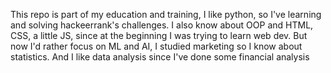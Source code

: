 This repo is part of my education and training, I like python, so I've learning and solving hackeerrank's challenges.
I also know about OOP and HTML, CSS, a little JS, since at the beginning I was trying to learn web dev.
But now I'd rather focus on ML and AI, I studied marketing so I know about statistics. And I like data analysis since I've done some financial analysis
